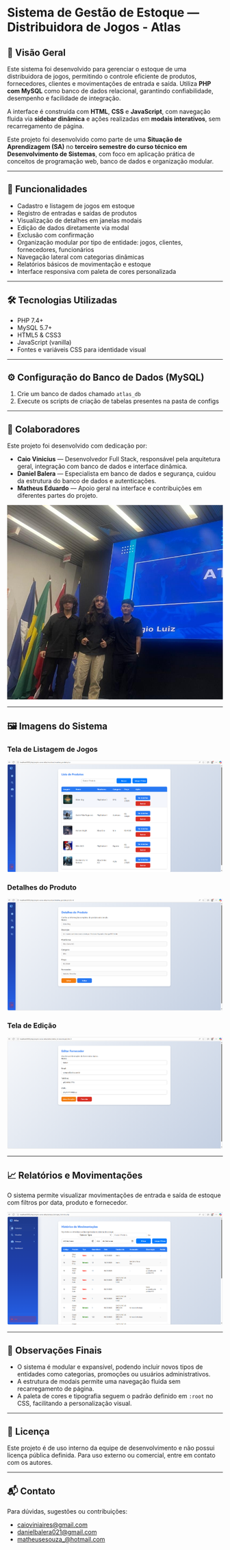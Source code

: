 # Sistema de Gestão de Estoque — Distribuidora de Jogos - Atlas

## 🧩 Visão Geral

Este sistema foi desenvolvido para gerenciar o estoque de uma distribuidora de jogos, permitindo o controle eficiente de produtos, fornecedores, clientes e movimentações de entrada e saída. Utiliza **PHP com MySQL** como banco de dados relacional, garantindo confiabilidade, desempenho e facilidade de integração.

A interface é construída com **HTML**, **CSS** e **JavaScript**, com navegação fluida via **sidebar dinâmica** e ações realizadas em **modais interativos**, sem recarregamento de página.

Este projeto foi desenvolvido como parte de uma **Situação de Aprendizagem (SA)** no **terceiro semestre do curso técnico em Desenvolvimento de Sistemas**, com foco em aplicação prática de conceitos de programação web, banco de dados e organização modular.

---

## 🚀 Funcionalidades

- Cadastro e listagem de jogos em estoque  
- Registro de entradas e saídas de produtos  
- Visualização de detalhes em janelas modais  
- Edição de dados diretamente via modal  
- Exclusão com confirmação  
- Organização modular por tipo de entidade: jogos, clientes, fornecedores, funcionários  
- Navegação lateral com categorias dinâmicas  
- Relatórios básicos de movimentação e estoque  
- Interface responsiva com paleta de cores personalizada  

---

## 🛠️ Tecnologias Utilizadas

- PHP 7.4+  
- MySQL 5.7+  
- HTML5 & CSS3  
- JavaScript (vanilla)  
- Fontes e variáveis CSS para identidade visual  

---

## ⚙️ Configuração do Banco de Dados (MySQL)

1. Crie um banco de dados chamado `atlas_db`  
2. Execute os scripts de criação de tabelas presentes na pasta de configs  

---

## 👥 Colaboradores

Este projeto foi desenvolvido com dedicação por:

- **Caio Vinicius** — Desenvolvedor Full Stack, responsável pela arquitetura geral, integração com banco de dados e interface dinâmica.  
- **Daniel Balera** — Especialista em banco de dados e segurança, cuidou da estrutura do banco de dados e autenticações.  
- **Matheus Eduardo** — Apoio geral na interface e contribuições em diferentes partes do projeto.  

![Equipe de desenvolvimento](assets/images/images_git/equipe_atlas.jpg)

---

## 🖼️ Imagens do Sistema

### Tela de Listagem de Jogos  
![Listagem de jogos](assets/images/images_git/lista_jogos.png)

### Detalhes do Produto  
![Detalhes do jogo](assets/images/images_git/detalhes_produto.png)

### Tela de Edição  
![Edição de jogo](assets/images/images_git/tela_editar.png)

---

## 📈 Relatórios e Movimentações

O sistema permite visualizar movimentações de entrada e saída de estoque com filtros por data, produto e fornecedor.

![Relatório de movimentações](assets/images/images_git/historico_mov.png)

---

## 📌 Observações Finais

- O sistema é modular e expansível, podendo incluir novos tipos de entidades como categorias, promoções ou usuários administrativos.  
- A estrutura de modais permite uma navegação fluida sem recarregamento de página.  
- A paleta de cores e tipografia seguem o padrão definido em `:root` no CSS, facilitando a personalização visual.  

---

## 📄 Licença

Este projeto é de uso interno da equipe de desenvolvimento e não possui licença pública definida. Para uso externo ou comercial, entre em contato com os autores.

---

## 📬 Contato

Para dúvidas, sugestões ou contribuições:

- [caioviniaires@gmail.com](mailto:caioviniaires@gmail.com)  
- [danielbalera021@gmail.com](mailto:danielbalera021@gmail.com)  
- [matheusesouza_@hotmail.com](mailto:matheusesouza_@hotmail.com)
